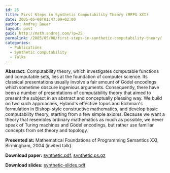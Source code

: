 ```yaml
---
id: 25
title: First Steps in Synthetic Computability Theory (MFPS XXI)
date: 2005-05-08T01:47:09+02:00
author: Andrej Bauer
layout: post
guid: http://math.andrej.com/?p=25
permalink: /2005/05/08/first-steps-in-synthetic-computability-theory/
categories:
  - Publications
  - Synthetic computability
  - Talks
---
```

**Abstract:** Computability theory, which investigates computable functions and computable sets, lies at the foundation of computer science. Its classical presentations usually involve a fair amount of G&ouml;del encodings which sometime obscure ingenious arguments. Consequently, there have been a number of presentations of computability theory that aimed to present the subject in an abstract and conceptually pleasing way. We build on two such approaches, Hyland's effective topos and Richman's formulation in Bishop-style constructive mathematics, and develop basic computability theory, starting from a few simple axioms. Because we want a theory that resembles ordinary mathematics as much as possible, we never speak of Turing machines and G&ouml;del encodings, but rather use familiar concepts from set theory and topology.

**Presented at:** Mathematical Foundations of Programming Semantics XXI, Birmingham, 2004 (invited talk).

**Download paper:** [synthetic.pdf](/asset/data/synthetic.pdf "First Steps in Synthetic Computability Theory"), [synthetic.ps.gz](/asset/data/synthetic.ps.gz "First Steps in Synthetic Computability Theory")

**Download slides:** [synthetic-slides.pdf](/asset/data/synthetic-slides.pdf "First Steps in Synthetic Computability (slides)")
